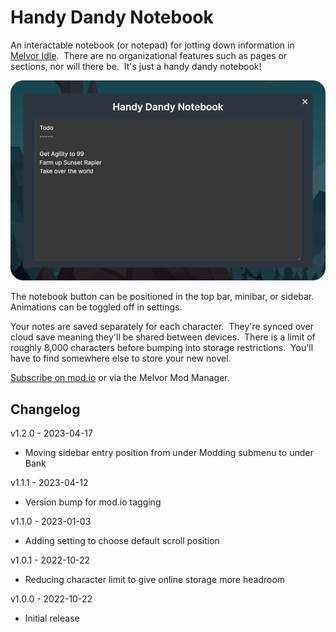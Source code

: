 # Handy Dandy Notebook

An interactable notebook (or notepad) for jotting down information in [Melvor Idle](https://melvoridle.com/).  There are no organizational features such as pages or sections, nor will there be.  It's just a handy dandy notebook!

![Notebook Interface](assets/notebook-screenshot.png "Notebook Interface")

The notebook button can be positioned in the top bar, minibar, or sidebar.  Animations can be toggled off in settings.

Your notes are saved separately for each character.  They're synced over cloud save meaning they'll be shared between devices.  There is a limit of roughly 8,000 characters before bumping into storage restrictions.  You'll have to find somewhere else to store your new novel.

[Subscribe on mod.io](https://mod.io/g/melvoridle/m/handy-dandy-notebook) or via the Melvor Mod Manager.

## Changelog

v1.2.0 - 2023-04-17
* Moving sidebar entry position from under Modding submenu to under Bank

v1.1.1 - 2023-04-12
* Version bump for mod.io tagging

v1.1.0 - 2023-01-03
* Adding setting to choose default scroll position

v1.0.1 - 2022-10-22
* Reducing character limit to give online storage more headroom

v1.0.0 - 2022-10-22
* Initial release
